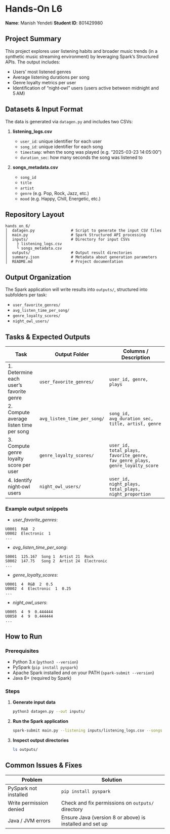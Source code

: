 # Hands‑On L6

**Name**: Manish Yendeti 
**Student ID**: 801429980

## Project Summary
This project explores user listening habits and broader music trends (in a synthetic music streaming environment) by leveraging Spark’s Structured APIs. The output includes:

- Users’ most listened genres  
- Average listening durations per song  
- Genre loyalty metrics per user  
- Identification of “night‑owl” users (users active between midnight and 5 AM)

## Datasets & Input Format
The data is generated via `datagen.py` and includes two CSVs:

1. **listening_logs.csv**
   - `user_id`: unique identifier for each user  
   - `song_id`: unique identifier for each song  
   - `timestamp`: when the song was played (e.g. “2025-03-23 14:05:00”)  
   - `duration_sec`: how many seconds the song was listened to  

2. **songs_metadata.csv**
   - `song_id`  
   - `title`  
   - `artist`  
   - `genre` (e.g. Pop, Rock, Jazz, etc.)  
   - `mood` (e.g. Happy, Chill, Energetic, etc.)

## Repository Layout
```
hands_on_6/
│  datagen.py                # Script to generate the input CSV files  
│  main.py                   # Spark Structured API processing  
│  inputs/                   # Directory for input CSVs  
│    ├ listening_logs.csv  
│    └ songs_metadata.csv  
│  outputs/                  # Output result directories  
│  summary.json              # Metadata about generation parameters  
│  README.md                 # Project documentation  
```

## Output Organization
The Spark application will write results into `outputs/`, structured into subfolders per task:

- `user_favorite_genres/`  
- `avg_listen_time_per_song/`  
- `genre_loyalty_scores/`  
- `night_owl_users/`

## Tasks & Expected Outputs

| Task | Output Folder | Columns / Description |
|---|---|---|
| 1. Determine each user’s favorite genre | `user_favorite_genres/` | `user_id, genre, plays` |
| 2. Compute average listen time per song | `avg_listen_time_per_song/` | `song_id, avg_duration_sec, title, artist, genre` |
| 3. Compute genre loyalty score per user | `genre_loyalty_scores/` | `user_id, total_plays, favorite_genre, fav_genre_plays, genre_loyalty_score` |
| 4. Identify night‑owl users | `night_owl_users/` | `user_id, night_plays, total_plays, night_proportion` |

### Example output snippets

- *user_favorite_genres*:
```
U0001  R&B  2
U0002  Electronic  1
...
```

- *avg_listen_time_per_song*:
```
S0001  125.167  Song 1  Artist 21  Rock  
S0002  147.75   Song 2  Artist 24  Electronic  
...
```

- *genre_loyalty_scores*:
```
U0001  4  R&B  2  0.5  
U0002  4  Electronic  1  0.25  
...
```

- *night_owl_users*:
```
U0005  4  9  0.444444  
U0058  4  9  0.444444  
...
```

## How to Run

### Prerequisites
- Python 3.x (`python3 --version`)  
- PySpark (`pip install pyspark`)  
- Apache Spark installed and on your PATH (`spark-submit --version`)  
- Java 8+ (required by Spark)

### Steps

1. **Generate input data**
   ```bash
   python3 datagen.py --out inputs/
   ```

2. **Run the Spark application**
   ```bash
   spark-submit main.py --listening inputs/listening_logs.csv --songs inputs/songs_metadata.csv --out outputs/
   ```

3. **Inspect output directories**
   ```bash
   ls outputs/
   ```

## Common Issues & Fixes

| Problem | Solution |
|---|---|
| PySpark not installed | `pip install pyspark` |
| Write permission denied | Check and fix permissions on `outputs/` directory |
| Java / JVM errors | Ensure Java (version 8 or above) is installed and set up |
